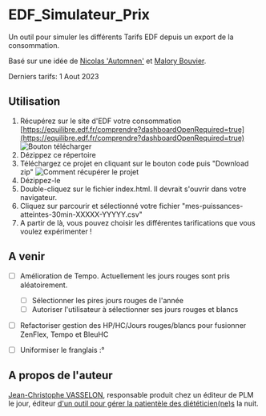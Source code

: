 # EDF_Simulateur_Prix
Un outil pour simuler les différents Tarifs EDF depuis un export de la consommation.

Basé sur une idée de [Nicolas 'Automnen'](https://twitter.com/autommen/) et [Malory Bouvier](https://twitter.com/MaloryBouvier/).

Derniers tarifs: 1 Aout 2023

## Utilisation
1) Récupérez sur le site d'EDF votre consommation [https://equilibre.edf.fr/comprendre?dashboardOpenRequired=true](https://equilibre.edf.fr/comprendre?dashboardOpenRequired=true)
![Bouton télécharger](https://user-images.githubusercontent.com/1168432/216930725-d3af991d-7761-40bc-892f-285d11390fd8.png)
2) Dézippez ce répertoire
3) Téléchargez ce projet en cliquant sur le bouton code puis "Download zip"
![Comment récupérer le projet](https://user-images.githubusercontent.com/1168432/216541398-0d862d3f-30d6-4b08-9e79-7e3d5a1cdfef.png)
4) Dézippez-le
5) Double-cliquez sur le fichier index.html. Il devrait s'ouvrir dans votre navigateur.
6) Cliquez sur parcourir et sélectionné votre fichier "mes-puissances-atteintes-30min-XXXXX-YYYYY.csv"
7) A partir de là, vous pouvez choisir les différentes tarifications que vous voulez expérimenter !

## A venir
- [ ] Amélioration de Tempo. Actuellement les jours rouges sont pris aléatoirement.
  - [ ] Sélectionner les pires jours rouges de l'année
  - [ ] Autoriser l'utilisateur à sélectionner ses jours rouges et blancs
- [ ] Refactoriser gestion des HP/HC/Jours rouges/blancs pour fusionner ZenFlex, Tempo et BleuHC
- [ ] Uniformiser le franglais :°


## A propos de l'auteur
[Jean-Christophe VASSELON](https://www.linkedin.com/in/jvasselon/), responsable produit chez un éditeur de PLM le jour, éditeur [d'un outil pour gérer la patientèle des diététicien(ne)s](https://www.patientailes.com) la nuit.